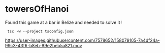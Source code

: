 # towersOfHanoi
Found this game at a bar in Belize and needed to solve it !


```
 tsc -w --project tsconfig.json
 ```
 
 

https://user-images.githubusercontent.com/7578652/158079105-7a4df24a-99c3-43f6-b8eb-89e2beb5a821.mov

